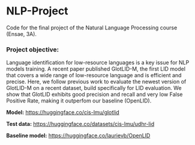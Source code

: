 # NLP-Project

Code for the final project of the Natural Language Processing course (Ensae, 3A). 

### Project objective: 
Language identification for low-resource languages is a key issue for NLP models training. A recent paper published GlotLID-M, the first LID model that covers a wide range of low-resource language and is efficient and precise. Here, we follow previous work to evaluate the newest version of GlotLID-M on a recent dataset, build specifically for LID evaluation. We show that GlotLID exhibits good precision and recall and very low False Positive Rate, making it outperfom our baseline (OpenLID). 

**Model:** https://huggingface.co/cis-lmu/glotlid

**Test data:** https://huggingface.co/datasets/cis-lmu/udhr-lid

**Baseline model:** https://huggingface.co/laurievb/OpenLID
